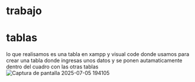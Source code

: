 # trabajo 
# tablas
lo que realisamos es una tabla en xampp y visual code donde usamos para crear una tabla donde ingresas unos datos y se ponen autamaticamente dentro del cuadro con las otras tablas 
![Captura de pantalla 2025-07-05 194105](https://github.com/user-attachments/assets/d4d32f81-a44f-4ccc-bf03-9cec062dd272)

